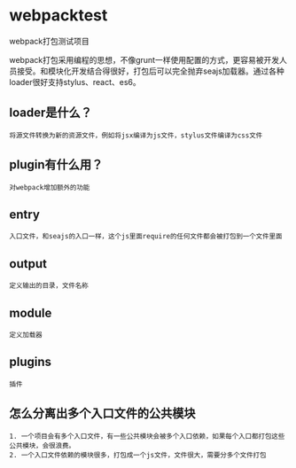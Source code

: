 # webpacktest
webpack打包测试项目

webpack打包采用编程的思想，不像grunt一样使用配置的方式，更容易被开发人员接受。和模块化开发结合得很好，打包后可以完全抛弃seajs加载器。通过各种loader很好支持stylus、react、es6。
## loader是什么？
    将源文件转换为新的资源文件，例如将jsx编译为js文件，stylus文件编译为css文件
## plugin有什么用？
    对webpack增加额外的功能
## entry
    入口文件，和seajs的入口一样，这个js里面require的任何文件都会被打包到一个文件里面
## output
    定义输出的目录，文件名称
## module
    定义加载器
## plugins   
    插件
## 怎么分离出多个入口文件的公共模块
    1. 一个项目会有多个入口文件，有一些公共模块会被多个入口依赖，如果每个入口都打包这些公共模块，会很浪费。
    2. 一个入口文件依赖的模块很多，打包成一个js文件，文件很大，需要分多个文件打包


